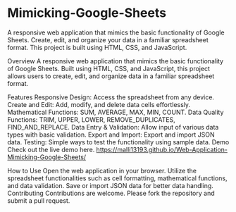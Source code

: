 # Mimicking-Google-Sheets
A responsive web application that mimics the basic functionality of Google Sheets. Create, edit, and organize your data in a familiar spreadsheet format. This project is built using HTML, CSS, and JavaScript. 

Overview
A responsive web application that mimics the basic functionality of Google Sheets. Built using HTML, CSS, and JavaScript, this project allows users to create, edit, and organize data in a familiar spreadsheet format.

Features
Responsive Design: Access the spreadsheet from any device.
Create and Edit: Add, modify, and delete data cells effortlessly.
Mathematical Functions: SUM, AVERAGE, MAX, MIN, COUNT.
Data Quality Functions: TRIM, UPPER, LOWER, REMOVE_DUPLICATES, FIND_AND_REPLACE.
Data Entry & Validation: Allow input of various data types with basic validation.
Export and Import: Export and import JSON data.
Testing: Simple ways to test the functionality using sample data.
Demo
Check out the live demo here. https://malli13193.github.io/Web-Application-Mimicking-Google-Sheets/

How to Use
Open the web application in your browser.
Utilize the spreadsheet functionalities such as cell formatting, mathematical functions, and data validation.
Save or import JSON data for better data handling.
Contributing
Contributions are welcome. Please fork the repository and submit a pull request.
